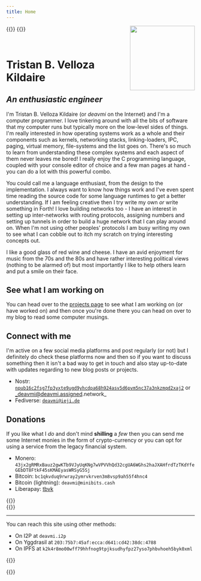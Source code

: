 ```yaml
---
title: Home
---
```


{{<bruh>}}
<img src="/img/profile_pic_honors_grad.jpg" width="172.8" hieght="259" style="float:right;gap;margin-left:10px;margin-bottom:10px">
{{</bruh>}}

<br>

# Tristan B. Velloza Kildaire
## _An enthusiastic engineer_

I'm Tristan B. Velloza Kildaire (or _deavmi_ on the Internet) and I'm a computer programmer. I love tinkering around with all the bits of software
that my computer runs but typically more on the low-level sides of things. I'm really interested in how operating systems work as a whole
and their components such as kernels, networking stacks, linking-loaders, IPC, paging, virtual memory, file-systems and the list goes on. There's
so much to learn from understanding these complex systems and each aspect of them never leaves me bored! I really enjoy the C programming language,
coupled with your console editor of choice and a few man pages at hand - you can do a lot with this powerful combo.

You could call me a language enthusiast, from the design to the implementation. I always want to know how things work and I've even spent time reading the source code for some language runtimes to get a better understanding. If I am feeling creative then I try write my own _or_ write something in Forth! I love building networks too - I have an interest in setting up inter-networks with routing protocols, assigning numbers and setting up tunnels in order to build a huge network that I can play around on. When I'm not using other peoples' protocols I am busy writing my own to see what I can cobble out to itch my scratch on trying interesting concepts out.

I like a good glass of red wine and cheese. I have an avid enjoyment for music from the 70s and the 80s and have rather interesting political views (nothing to be alarmed of) but most importantly I like to help others learn and put a smile on their face.

## See what I am working on

You can head over to the [projects page](/projects) to see what I am working on (or have worked on) and then once you're done there you can head on over to my blog to read some computer musings.

## Connect with me

I'm active on a few social media platforms and post regularly (or not) but I definitely do
check these platforms now and then so if you want to discuss something then it isn't a bad
way to get in touch and also stay up-to-date with updates regarding to new blog posts or
projects.

* Nostr: [`npub16c2fsg7fp3yxte9ugd9yhcdpa68h924asv5d6pvm5nc37a3nkzmqd2xaj2`](https://njump.me/deavmi@deavmi.assigned.network) or _deavmi@deavmi.assigned.network_
* Fediverse: [`deavmi@ieji.de`](https://ieji.de/@deavmi)

## Donations

If you like what I _do_ and don't mind **shilling** a _few_ then you can send me some Internet monies in the form of crypto-currency or
you can opt for using a service from the legacy financial system.

* Monero: `43jx2gRMRxBauz2gwKTb9VJyUqKNg7wVPVVhQd32cgUA6WGhs2haJXAHfrdTzTKdYfeGEbDT8FtkF45sKMAEyasWRSyG5Sj`
* Bitcoin: `bc1qkvduq9rwray2ymrvkrven3m8vsp9ah55f4hnc4`
* Bitcoin (lightning): `deavmi@minibits.cash`
* Liberapay: [tbvk](https://liberapay.com/tbvk/)

{{<bruh>}}
<br>
{{</bruh>}}

---

You can reach this site using other methods:

* On I2P at `deavmi.i2p`
* On Yggdrasil at `203:75b7:45af:ecca:d641:cd42:38dc:4788`
* On IPFS at `k2k4r8mo00wff79hhfnog9tpjksudhyfpz27yso7phbvhoeh5byk0xml`


{{<bruh>}}
<!-- TODO: Make clicable -->
<a rel="me" href="https://ieji.de/@deavmi"></a>
{{</bruh>}}
